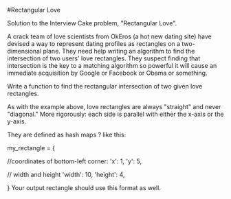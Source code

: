 #Rectangular Love

Solution to the Interview Cake problem, "Rectangular Love". 

 A crack team of love scientists from OkEros (a hot new dating site) have devised a way to represent dating
  profiles as rectangles on a two-dimensional plane.
  They need help writing an algorithm to find the intersection of two users' love rectangles. They suspect finding
  that intersection is the key to a matching algorithm so powerful it will cause an immediate acquisition by
  Google or Facebook or Obama or something.

  Write a function to find the rectangular intersection of two given love rectangles.

  As with the example above, love rectangles are always "straight" and never "diagonal." More rigorously: each
  side is parallel with either the x-axis or the y-axis.

  They are defined as hash maps ? like this:

  my_rectangle = {

  //coordinates of bottom-left corner:
    'x': 1, 
    'y': 5, 

  // width and height
    'width': 10,
    'height': 4,

 } 
  Your output rectangle should use this format as well.
